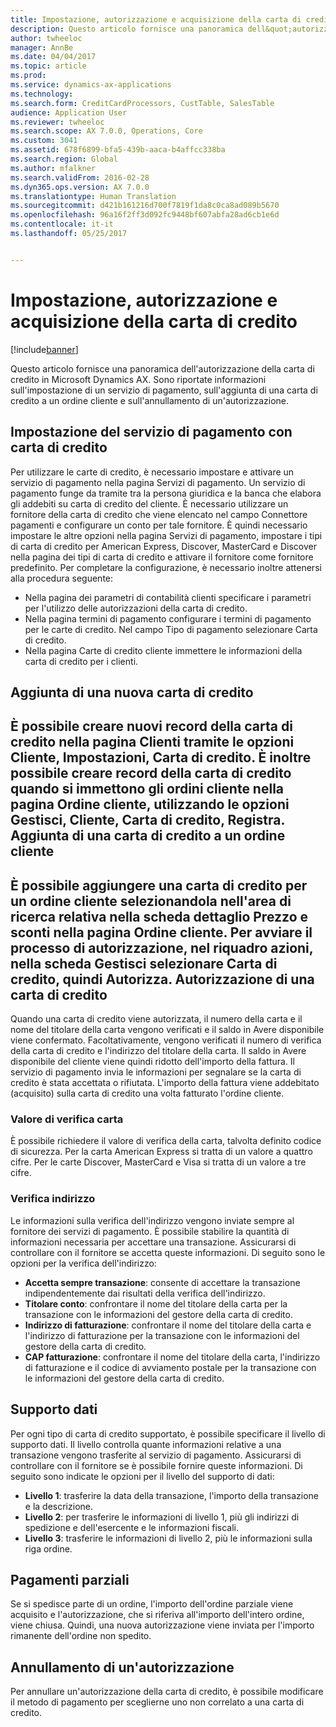 ```yaml
---
title: Impostazione, autorizzazione e acquisizione della carta di credito
description: Questo articolo fornisce una panoramica dell&quot;autorizzazione della carta di credito in Microsoft Dynamics AX. Sono riportate informazioni sull&quot;impostazione di un servizio di pagamento, sull&quot;aggiunta di una carta di credito a un ordine cliente e sull&quot;annullamento di un&quot;autorizzazione.
author: twheeloc
manager: AnnBe
ms.date: 04/04/2017
ms.topic: article
ms.prod: 
ms.service: dynamics-ax-applications
ms.technology: 
ms.search.form: CreditCardProcessors, CustTable, SalesTable
audience: Application User
ms.reviewer: twheeloc
ms.search.scope: AX 7.0.0, Operations, Core
ms.custom: 3041
ms.assetid: 678f6899-bfa5-439b-aaca-b4affcc338ba
ms.search.region: Global
ms.author: mfalkner
ms.search.validFrom: 2016-02-28
ms.dyn365.ops.version: AX 7.0.0
ms.translationtype: Human Translation
ms.sourcegitcommit: d421b161216d700f7819f1da8c0ca8ad089b5670
ms.openlocfilehash: 96a16f2ff3d092fc9448bf607abfa28ad6cb1e6d
ms.contentlocale: it-it
ms.lasthandoff: 05/25/2017


---
```


# <a name="credit-card-setup-authorization-and-capture"></a>Impostazione, autorizzazione e acquisizione della carta di credito

[!include[banner](../includes/banner.md)]


Questo articolo fornisce una panoramica dell'autorizzazione della carta di credito in Microsoft Dynamics AX. Sono riportate informazioni sull'impostazione di un servizio di pagamento, sull'aggiunta di una carta di credito a un ordine cliente e sull'annullamento di un'autorizzazione.

<a name="setting-up-the-credit-card-payment-service"></a>Impostazione del servizio di pagamento con carta di credito
------------------------------------------

Per utilizzare le carte di credito, è necessario impostare e attivare un servizio di pagamento nella pagina Servizi di pagamento. Un servizio di pagamento funge da tramite tra la persona giuridica e la banca che elabora gli addebiti su carta di credito del cliente. È necessario utilizzare un fornitore della carta di credito che viene elencato nel campo Connettore pagamenti e configurare un conto per tale fornitore. È quindi necessario impostare le altre opzioni nella pagina Servizi di pagamento, impostare i tipi di carta di credito per American Express, Discover, MasterCard e Discover nella pagina dei tipi di carta di credito e attivare il fornitore come fornitore predefinito. Per completare la configurazione, è necessario inoltre attenersi alla procedura seguente:
-   Nella pagina dei parametri di contabilità clienti specificare i parametri per l'utilizzo delle autorizzazioni della carta di credito.
-   Nella pagina termini di pagamento configurare i termini di pagamento per le carte di credito. Nel campo Tipo di pagamento selezionare Carta di credito.
-   Nella pagina Carte di credito cliente immettere le informazioni della carta di credito per i clienti.

## <a name="adding-a-new-credit-card"></a>Aggiunta di una nuova carta di credito
È possibile creare nuovi record della carta di credito nella pagina Clienti tramite le opzioni Cliente, Impostazioni, Carta di credito. È inoltre possibile creare record della carta di credito quando si immettono gli ordini cliente nella pagina Ordine cliente, utilizzando le opzioni Gestisci, Cliente, Carta di credito, Registra.
Aggiunta di una carta di credito a un ordine cliente
-------------------------------------

È possibile aggiungere una carta di credito per un ordine cliente selezionandola nell'area di ricerca relativa nella scheda dettaglio Prezzo e sconti nella pagina Ordine cliente. Per avviare il processo di autorizzazione, nel riquadro azioni, nella scheda Gestisci selezionare Carta di credito, quindi Autorizza.
Autorizzazione di una carta di credito
-------------------------

Quando una carta di credito viene autorizzata, il numero della carta e il nome del titolare della carta vengono verificati e il saldo in Avere disponibile viene confermato. Facoltativamente, vengono verificati il numero di verifica della carta di credito e l'indirizzo del titolare della carta. Il saldo in Avere disponibile del cliente viene quindi ridotto dell'importo della fattura. Il servizio di pagamento invia le informazioni per segnalare se la carta di credito è stata accettata o rifiutata. L'importo della fattura viene addebitato (acquisito) sulla carta di credito una volta fatturato l'ordine cliente.

### <a name="card-verification-value"></a>Valore di verifica carta

È possibile richiedere il valore di verifica della carta, talvolta definito codice di sicurezza. Per la carta American Express si tratta di un valore a quattro cifre. Per le carte Discover, MasterCard e Visa si tratta di un valore a tre cifre.

### <a name="address-verification"></a>Verifica indirizzo

Le informazioni sulla verifica dell'indirizzo vengono inviate sempre al fornitore dei servizi di pagamento. È possibile stabilire la quantità di informazioni necessaria per accettare una transazione. Assicurarsi di controllare con il fornitore se accetta queste informazioni. Di seguito sono le opzioni per la verifica dell'indirizzo:
-   **Accetta sempre transazione**: consente di accettare la transazione indipendentemente dai risultati della verifica dell'indirizzo.
-   **Titolare conto**: confrontare il nome del titolare della carta per la transazione con le informazioni del gestore della carta di credito.
-   **Indirizzo di fatturazione**: confrontare il nome del titolare della carta e l'indirizzo di fatturazione per la transazione con le informazioni del gestore della carta di credito.
-   **CAP fatturazione**: confrontare il nome del titolare della carta, l'indirizzo di fatturazione e il codice di avviamento postale per la transazione con le informazioni del gestore della carta di credito.

## <a name="data-support"></a>Supporto dati
Per ogni tipo di carta di credito supportato, è possibile specificare il livello di supporto dati. Il livello controlla quante informazioni relative a una transazione vengono trasferite al servizio di pagamento. Assicurarsi di controllare con il fornitore se è possibile fornire queste informazioni. Di seguito sono indicate le opzioni per il livello del supporto di dati:
-   **Livello 1**: trasferire la data della transazione, l'importo della transazione e la descrizione.
-   **Livello 2**: per trasferire le informazioni di livello 1, più gli indirizzi di spedizione e dell'esercente e le informazioni fiscali.
-   **Livello 3**: trasferire le informazioni di livello 2, più le informazioni sulla riga ordine.

## <a name="partial-payments"></a>Pagamenti parziali
Se si spedisce parte di un ordine, l'importo dell'ordine parziale viene acquisito e l'autorizzazione, che si riferiva all'importo dell'intero ordine, viene chiusa. Quindi, una nuova autorizzazione viene inviata per l'importo rimanente dell'ordine non spedito.

## <a name="voiding-an-authorization"></a>Annullamento di un'autorizzazione 
Per annullare un'autorizzazione della carta di credito, è possibile modificare il metodo di pagamento per sceglierne uno non correlato a una carta di credito.






